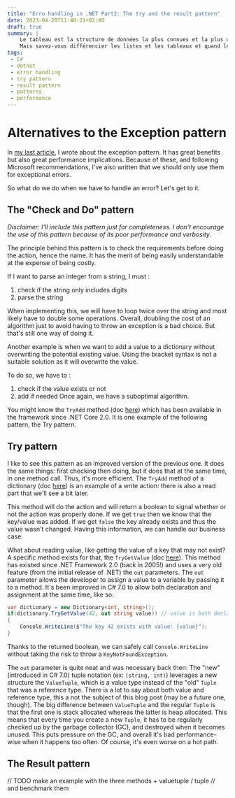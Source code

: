 ```yaml
---
title: "Erro handling in .NET Part2: The try and the result pattern"
date: 2023-04-20T11:40:21+02:00
draft: true
summary: | 
    Le tableau est la structure de données la plus connues et la plus utilisée, actuellement.  
    Mais savez-vous différencier les listes et les tableaux et quand les utiliser ?
tags: 
 - C#
 - dotnet
 - error handling
 - try pattern
 - result pattern
 - patterns
 - performance
---
```


# Alternatives to the Exception pattern

In [my last article](../2-error-handling-part-1-exception-pattern), I wrote about the exception pattern. It has great benefits but also great performance implications. Because of these, and following Microsoft recommendations, I've also written that we should only use them for exceptional errors. 

So what do we do when we have to handle an error? Let's get to it.

## The "Check and Do" pattern

_Disclaimer: I'll include this pattern just for completeness. I don't encourage the use of this pattern because of its poor performance and verbosity._

The principle behind this pattern is to check the requirements before doing the action, hence the name.
It has the merit of being easily understandable at the expense of being costly. 

If I want to parse an integer from a string, I must :
  1. check if the string only includes digits
  2. parse the string

When implementing this, we will have to loop twice over the string and most likely have to double some operations. Overall, doubling the cost of an algorithm just to avoid having to throw an exception is a bad choice. But that's still one way of doing it.

Another example is when we want to add a value to a dictionary without overwriting the potential existing value. Using the bracket syntax is not a suitable solution as it will overwrite the value. 

To do so, we have to :
 1. check if the value exists or not
 2. add if needed
Once again, we have a suboptimal algorithm.

You might know the `TryAdd` method (doc [here](https://learn.microsoft.com/fr-fr/dotnet/api/system.collections.generic.dictionary-2.tryadd?view=net-8.0)) which has been available in the framework since .NET Core 2.0. It is one example of the following pattern, the Try pattern.

## Try pattern

I like to see this pattern as an improved version of the previous one. It does the same things: first checking then doing, but it does that at the same time, in one method call. Thus, it's more efficient.
The `TryAdd` method of a dictionary (doc [here](https://learn.microsoft.com/fr-fr/dotnet/api/system.collections.generic.dictionary-2.tryadd?view=net-8.0)) is an example of a write action: there is also a read part that we'll see a bit later.

This method will do the action and will return a boolean to signal whether or not the action was properly done. If we get `true` then we know that the key/value was added. If we get `false` the key already exists and thus the value wasn't changed. Having this information, we can handle our business case. 

What about reading value, like getting the value of a key that may not exist? 
A specific method exists for that, the `TryGetValue` (doc [here](https://learn.microsoft.com/fr-fr/dotnet/api/system.collections.generic.dictionary-2.trygetvalue?view=net-8.0)). This method has existed since .NET Framework 2.0 (back in 2005!) and uses a very old feature (from the initial release of .NET) the `out` parameters. The `out` parameter allows the developer to assign a value to a variable by passing it to a method. It's been improved in C# 7.0 to allow both declaration and assignment at the same time, like so:

```csharp
var dictionary = new Dictionary<int, string>();
if(dictionary.TryGetValue(42, out string value)) // value is both declared and assigned
{
    Console.WriteLine($"The key 42 exists with value: {value}");
}
```
Thanks to the returned boolean, we can safely call `Console.WriteLine` without taking the risk to throw a `KeyNotFoundException`.

The `out` parameter is quite neat and was necessary back then: The "new" (introduced in C# 7.0) tuple notation (ex: `(string, int)`) leverages a new structure the `ValueTuple`, which is a value type instead of the "old" `Tuple` that was a reference type. There is a lot to say about both value and reference type, this a not the subject of this blog post (may be a future one, though). The big difference between `ValueTuple` and the regular `Tuple` is that the first one is stack allocated whereas the latter is heap allocated. This means that every time you create a new `Tuple`, it has to be regularly checked up by the garbage collector (GC), and destroyed when it becomes unused. This puts pressure on the GC, and overall it's bad performance-wise when it happens too often. Of course, it's even worse on a hot path.

## The Result pattern



// TODO make an example with the three methods + valuetuple / tuple
// and benchmark them